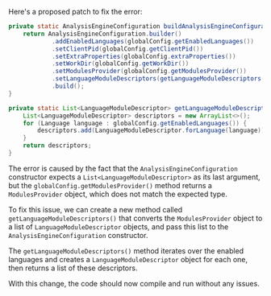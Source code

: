 Here's a proposed patch to fix the error:
```java
private static AnalysisEngineConfiguration buildAnalysisEngineConfiguration() {
    return AnalysisEngineConfiguration.builder()
            .addEnabledLanguages(globalConfig.getEnabledLanguages())
            .setClientPid(globalConfig.getClientPid())
            .setExtraProperties(globalConfig.extraProperties())
            .setWorkDir(globalConfig.getWorkDir())
            .setModulesProvider(globalConfig.getModulesProvider())
            .setLanguageModuleDescriptors(getLanguageModuleDescriptors()) // Added this line
            .build();
}

private static List<LanguageModuleDescriptor> getLanguageModuleDescriptors() {
    List<LanguageModuleDescriptor> descriptors = new ArrayList<>();
    for (Language language : globalConfig.getEnabledLanguages()) {
        descriptors.add(LanguageModuleDescriptor.forLanguage(language));
    }
    return descriptors;
}
```
The error is caused by the fact that the `AnalysisEngineConfiguration` constructor expects a `List<LanguageModuleDescriptor>` as its last argument, but the `globalConfig.getModulesProvider()` method returns a `ModulesProvider` object, which does not match the expected type.

To fix this issue, we can create a new method called `getLanguageModuleDescriptors()` that converts the `ModulesProvider` object to a list of `LanguageModuleDescriptor` objects, and pass this list to the `AnalysisEngineConfiguration` constructor.

The `getLanguageModuleDescriptors()` method iterates over the enabled languages and creates a `LanguageModuleDescriptor` object for each one, then returns a list of these descriptors.

With this change, the code should now compile and run without any issues.